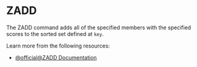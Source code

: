 # ZADD

The ZADD command adds all of the specified members with the specified scores to the sorted set defined at `key`.

Learn more from the following resources:

- [@official@ZADD Documentation](https://redis.io/docs/latest/commands/zadd/)